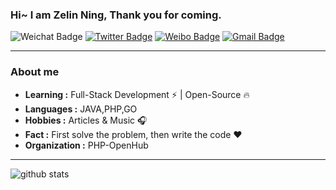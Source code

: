 ### Hi~ I am Zelin Ning, Thank you for coming.

![Weichat Badge](https://img.shields.io/badge/-nizerin98-58CC02?style=flat-square&logo=wechat&logoColor=white&link=https://twitter.com/ningzelin) 
[![Twitter Badge](https://img.shields.io/badge/-ZelinNing-1ca0f1?style=flat-square&logo=twitter&logoColor=white&link=https://twitter.com/ningzelin)](https://twitter.com/ningzelin) 
[![Weibo Badge](https://img.shields.io/badge/-NiZerin-FFCC22?style=flat-square&logo=sina-weibo&logoColor=white&link=https://weibo.com/274722003)](https://weibo.com/274722003)
[![Gmail Badge](https://img.shields.io/badge/-nizerin98@gmail.com-c14438?style=flat-square&logo=Gmail&logoColor=white&link=mailto:nizerin98@gmail.com)](mailto:nizerin98@gmail.com)

---

### About me

-  **Learning :** Full-Stack Development :zap: | Open-Source :fire:	
-  **Languages :** JAVA,PHP,GO
-  **Hobbies :** Articles & Music :headphones:
-  **Fact :** First solve the problem, then write the code :heart: 
-  **Organization :** PHP-OpenHub

---

![github stats](https://github-readme-stats.vercel.app/api?username=NiZerin&show_icons=true)
